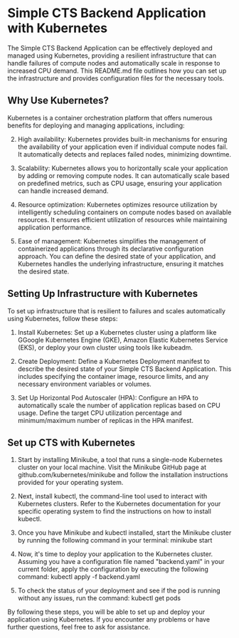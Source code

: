 # Simple CTS Backend Application with Kubernetes

The Simple CTS Backend Application can be effectively deployed and managed using Kubernetes, providing a resilient infrastructure that can handle failures of compute nodes and automatically scale in response to increased CPU demand. This README.md file outlines how you can set up the infrastructure and provides configuration files for the necessary tools.

## Why Use Kubernetes?
Kubernetes is a container orchestration platform that offers numerous benefits for deploying and managing applications, including:

2. High availability: Kubernetes provides built-in mechanisms for ensuring the availability of your application even if individual compute nodes fail. It automatically detects and replaces failed nodes, minimizing downtime.

3. Scalability: Kubernetes allows you to horizontally scale your application by adding or removing compute nodes. It can automatically scale based on predefined metrics, such as CPU usage, ensuring your application can handle increased demand.

4. Resource optimization: Kubernetes optimizes resource utilization by intelligently scheduling containers on compute nodes based on available resources. It ensures efficient utilization of resources while maintaining application performance.

5. Ease of management: Kubernetes simplifies the management of containerized applications through its declarative configuration approach. You can define the desired state of your application, and Kubernetes handles the underlying infrastructure, ensuring it matches the desired state.

## Setting Up Infrastructure with Kubernetes

To set up infrastructure that is resilient to failures and scales automatically using Kubernetes, follow these steps:

1. Install Kubernetes: Set up a Kubernetes cluster using a platform like GGoogle Kubernetes Engine (GKE), Amazon Elastic Kubernetes Service (EKS), or deploy your own cluster using tools like kubeadm.

2. Create Deployment: Define a Kubernetes Deployment manifest to describe the desired state of your Simple CTS Backend Application. This includes specifying the container image, resource limits, and any necessary environment variables or volumes.

3. Set Up Horizontal Pod Autoscaler (HPA): Configure an HPA to automatically scale the number of application replicas based on CPU usage. Define the target CPU utilization percentage and minimum/maximum number of replicas in the HPA manifest.

## Set up CTS with Kubernetes

1. Start by installing Minikube, a tool that runs a single-node Kubernetes cluster on your local machine. Visit the Minikube GitHub page at github.com/kubernetes/minikube and follow the installation instructions provided for your operating system.

2. Next, install kubectl, the command-line tool used to interact with Kubernetes clusters. Refer to the Kubernetes documentation for your specific operating system to find the instructions on how to install kubectl.

3. Once you have Minikube and kubectl installed, start the Minikube cluster by running the following command in your terminal: minikube start

4. Now, it's time to deploy your application to the Kubernetes cluster. Assuming you have a configuration file named "backend.yaml" in your current folder, apply the configuration by executing the following command: kubectl apply -f backend.yaml

5. To check the status of your deployment and see if the pod is running without any issues, run the command: kubectl get pods

By following these steps, you will be able to set up and deploy your application using Kubernetes. If you encounter any problems or have further questions, feel free to ask for assistance.
